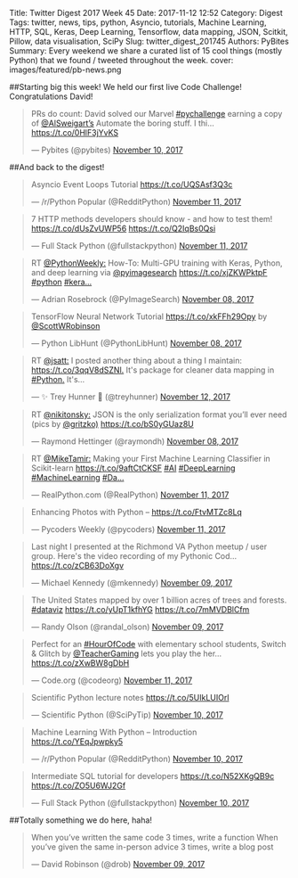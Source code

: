 Title: Twitter Digest 2017 Week 45
Date: 2017-11-12 12:52
Category: Digest
Tags: twitter, news, tips, python, Asyncio, tutorials, Machine Learning, HTTP, SQL, Keras, Deep Learning, Tensorflow, data mapping, JSON, Scitkit, Pillow, data visualisation, SciPy
Slug: twitter_digest_201745
Authors: PyBites
Summary: Every weekend we share a curated list of 15 cool things (mostly Python) that we found / tweeted throughout the week.
cover: images/featured/pb-news.png

##Starting big this week! We held our first live Code Challenge! Congratulations David!

<blockquote class="twitter-tweet"><p>PRs do count: David solved our Marvel <a href="https://twitter.com/search/#pychallenge" target="_blank">#pychallenge</a> earning a copy of <a href="https://twitter.com/@AlSweigart’s" target="_blank">@AlSweigart’s</a> Automate the boring stuff. I thi… <a href="https://t.co/0HlF3jYvKS" title="https://t.co/0HlF3jYvKS" target="_blank">https://t.co/0HlF3jYvKS</a></p>— Pybites (@pybites) <a href="https://twitter.com/pybites/status/929007513076461568" data-datetime="2017-11-10T15:27:05+00:00">November 10, 2017</a></blockquote>


##And back to the digest!

<blockquote class="twitter-tweet"><p>Asyncio Event Loops Tutorial <a href="https://t.co/UQSAsf3Q3c" title="https://t.co/UQSAsf3Q3c" target="_blank">https://t.co/UQSAsf3Q3c</a></p>— /r/Python Popular (@RedditPython) <a href="https://twitter.com/RedditPython/status/929363090713522177" data-datetime="2017-11-11T15:00:02+00:00">November 11, 2017</a></blockquote>

<blockquote class="twitter-tweet"><p>7 HTTP methods developers should know - and how to test them! <a href="https://t.co/dUsZvUWP56" title="https://t.co/dUsZvUWP56" target="_blank">https://t.co/dUsZvUWP56</a> <a href="https://t.co/Q2IqBs0Qsi" title="https://t.co/Q2IqBs0Qsi" target="_blank">https://t.co/Q2IqBs0Qsi</a></p>— Full Stack Python (@fullstackpython) <a href="https://twitter.com/fullstackpython/status/929353777039204354" data-datetime="2017-11-11T14:23:01+00:00">November 11, 2017</a></blockquote>

<blockquote class="twitter-tweet"><p>RT <a href="https://twitter.com/@PythonWeekly:" target="_blank">@PythonWeekly:</a> How-To: Multi-GPU training with Keras, Python, and deep learning via <a href="https://twitter.com/@pyimagesearch" target="_blank">@pyimagesearch</a> <a href="https://t.co/xjZKWPktpF" title="https://t.co/xjZKWPktpF" target="_blank">https://t.co/xjZKWPktpF</a> <a href="https://twitter.com/search/#python" target="_blank">#python</a> <a href="https://twitter.com/search/#kera…" target="_blank">#kera…</a></p>— Adrian Rosebrock (@PyImageSearch) <a href="https://twitter.com/PyImageSearch/status/928356218309087233" data-datetime="2017-11-08T20:19:05+00:00">November 08, 2017</a></blockquote>

<blockquote class="twitter-tweet"><p>TensorFlow Neural Network Tutorial <a href="https://t.co/xkFFh29Opy" title="https://t.co/xkFFh29Opy" target="_blank">https://t.co/xkFFh29Opy</a> by <a href="https://twitter.com/@ScottWRobinson" target="_blank">@ScottWRobinson</a></p>— Python LibHunt (@PythonLibHunt) <a href="https://twitter.com/PythonLibHunt/status/928353221533241344" data-datetime="2017-11-08T20:07:10+00:00">November 08, 2017</a></blockquote>

<blockquote class="twitter-tweet"><p>RT <a href="https://twitter.com/@jsatt:" target="_blank">@jsatt:</a> I posted another thing about a thing I maintain: <a href="https://t.co/3qqV8dSZNl." title="https://t.co/3qqV8dSZNl." target="_blank">https://t.co/3qqV8dSZNl.</a> It's package for cleaner data mapping in <a href="https://twitter.com/search/#Python." target="_blank">#Python.</a> It's…</p>— ✨ Trey Hunner 🐍 (@treyhunner) <a href="https://twitter.com/treyhunner/status/929504768124489728" data-datetime="2017-11-12T00:23:00+00:00">November 12, 2017</a></blockquote>

<blockquote class="twitter-tweet"><p>RT <a href="https://twitter.com/@nikitonsky:" target="_blank">@nikitonsky:</a> JSON is the only serialization format you’ll ever need (pics by <a href="https://twitter.com/@gritzko)" target="_blank">@gritzko)</a> <a href="https://t.co/bS0yGUaz8U" title="https://t.co/bS0yGUaz8U" target="_blank">https://t.co/bS0yGUaz8U</a></p>— Raymond Hettinger (@raymondh) <a href="https://twitter.com/raymondh/status/928075842701246464" data-datetime="2017-11-08T01:44:58+00:00">November 08, 2017</a></blockquote>

<blockquote class="twitter-tweet"><p>RT <a href="https://twitter.com/@MikeTamir:" target="_blank">@MikeTamir:</a> Making your First Machine Learning Classifier in Scikit-learn <a href="https://t.co/9aftCtCKSF" title="https://t.co/9aftCtCKSF" target="_blank">https://t.co/9aftCtCKSF</a> <a href="https://twitter.com/search/#AI" target="_blank">#AI</a> <a href="https://twitter.com/search/#DeepLearning" target="_blank">#DeepLearning</a> <a href="https://twitter.com/search/#MachineLearning" target="_blank">#MachineLearning</a> <a href="https://twitter.com/search/#Da…" target="_blank">#Da…</a></p>— RealPython.com (@RealPython) <a href="https://twitter.com/RealPython/status/929469235344039936" data-datetime="2017-11-11T22:01:49+00:00">November 11, 2017</a></blockquote>

<blockquote class="twitter-tweet"><p>Enhancing Photos with Python – <a href="https://t.co/FtvMTZc8Lq" title="https://t.co/FtvMTZc8Lq" target="_blank">https://t.co/FtvMTZc8Lq</a></p>— Pycoders Weekly (@pycoders) <a href="https://twitter.com/pycoders/status/929432058644127744" data-datetime="2017-11-11T19:34:05+00:00">November 11, 2017</a></blockquote>

<blockquote class="twitter-tweet"><p>Last night I presented at the Richmond VA Python meetup / user group. Here's the video recording of my Pythonic Cod… <a href="https://t.co/zCB63DoXgv" title="https://t.co/zCB63DoXgv" target="_blank">https://t.co/zCB63DoXgv</a></p>— Michael Kennedy (@mkennedy) <a href="https://twitter.com/mkennedy/status/928744477715501057" data-datetime="2017-11-09T22:01:53+00:00">November 09, 2017</a></blockquote>

<blockquote class="twitter-tweet"><p>The United States mapped by over 1 billion acres of trees and forests. <a href="https://twitter.com/search/#dataviz" target="_blank">#dataviz</a> <a href="https://t.co/yUpT1kfhYG" title="https://t.co/yUpT1kfhYG" target="_blank">https://t.co/yUpT1kfhYG</a> <a href="https://t.co/7mMVDBlCfm" title="https://t.co/7mMVDBlCfm" target="_blank">https://t.co/7mMVDBlCfm</a></p>— Randy Olson (@randal_olson) <a href="https://twitter.com/randal_olson/status/928663984215076864" data-datetime="2017-11-09T16:42:02+00:00">November 09, 2017</a></blockquote>

<blockquote class="twitter-tweet"><p>Perfect for an <a href="https://twitter.com/search/#HourOfCode" target="_blank">#HourOfCode</a> with elementary school students, Switch &amp; Glitch by <a href="https://twitter.com/@TeacherGaming" target="_blank">@TeacherGaming</a> lets you play the her… <a href="https://t.co/zXwBW8gDbH" title="https://t.co/zXwBW8gDbH" target="_blank">https://t.co/zXwBW8gDbH</a></p>— Code.org (@codeorg) <a href="https://twitter.com/codeorg/status/929434810304512000" data-datetime="2017-11-11T19:45:01+00:00">November 11, 2017</a></blockquote>

<blockquote class="twitter-tweet"><p>Scientific Python lecture notes <a href="https://t.co/5UIkLUIOrl" title="https://t.co/5UIkLUIOrl" target="_blank">https://t.co/5UIkLUIOrl</a></p>— Scientific Python (@SciPyTip) <a href="https://twitter.com/SciPyTip/status/929112729000075265" data-datetime="2017-11-10T22:25:11+00:00">November 10, 2017</a></blockquote>

<blockquote class="twitter-tweet"><p>Machine Learning With Python – Introduction <a href="https://t.co/YEqJpwpky5" title="https://t.co/YEqJpwpky5" target="_blank">https://t.co/YEqJpwpky5</a></p>— /r/Python Popular (@RedditPython) <a href="https://twitter.com/RedditPython/status/928970501837475841" data-datetime="2017-11-10T13:00:01+00:00">November 10, 2017</a></blockquote>

<blockquote class="twitter-tweet"><p>Intermediate SQL tutorial for developers <a href="https://t.co/N52XKgQB9c" title="https://t.co/N52XKgQB9c" target="_blank">https://t.co/N52XKgQB9c</a> <a href="https://t.co/ZO5U6WJ2Gf" title="https://t.co/ZO5U6WJ2Gf" target="_blank">https://t.co/ZO5U6WJ2Gf</a></p>— Full Stack Python (@fullstackpython) <a href="https://twitter.com/fullstackpython/status/929130081221521409" data-datetime="2017-11-10T23:34:08+00:00">November 10, 2017</a></blockquote>


##Totally something we do here, haha!

<blockquote class="twitter-tweet"><p>When you’ve written the same code 3 times, write a function When you’ve given the same in-person advice 3 times, write a blog post</p>— David Robinson (@drob) <a href="https://twitter.com/drob/status/928447584712253440" data-datetime="2017-11-09T02:22:08+00:00">November 09, 2017</a></blockquote>